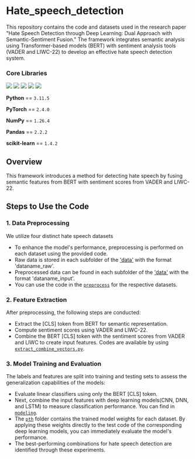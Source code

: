 # Hate_speech_detection

This repository contains the code and datasets used in the research paper "Hate Speech Detection through Deep Learning: Dual Approach with Semantic-Sentiment Fusion." The framework integrates semantic analysis using Transformer-based models (BERT) with sentiment analysis tools (VADER and LIWC-22) to develop an effective hate speech detection system.

### Core Libraries 
<img src="https://img.shields.io/badge/Python-3776AB?style=for-the-badge&logo=Python&logoColor=white"> <img src="https://img.shields.io/badge/PyTorch-EE4C2C?style=for-the-badge&logo=PyTorch&logoColor=white"> <img src="https://img.shields.io/badge/NumPy-013243?style=for-the-badge&logo=NumPy&logoColor=white"> <img src="https://img.shields.io/badge/Pandas-150458?style=for-the-badge&logo=Pandas&logoColor=white"> <img src="https://img.shields.io/badge/scikit-learn-F7931E?style=for-the-badge&logo=scikit-learn&logoColor=white"> 

**Python** == `3.11.5`

**PyTorch** == `2.4.0`

**NumPy** == `1.26.4`

**Pandas** == `2.2.2`

**scikit-learn** == `1.4.2`

## Overview
This framework introduces a method for detecting hate speech by fusing semantic features from BERT with sentiment scores from VADER and LIWC-22.

## Steps to Use the Code
### 1. Data Preprocessing
We utilize four distinct hate speech datasets
- To enhance the model's performance, preprocessing is performed on each dataset using the provided code.
- Raw data is stored in each subfolder of the ['data'](./data) with the format 'dataname_raw'.
- Preprocessed data can be found in each subfolder of the  ['data'](./data) with the format 'dataname_input'. 
- You can use the code in the [`preprocess`](code/preprocess) for the respective datasets.

### 2. Feature Extraction
After preprocessing, the following steps are conducted:
- Extract the [CLS] token from BERT for semantic representation.
- Compute sentiment scores using VADER and LIWC-22.
- Combine the BERT [CLS] token with the sentiment scores from VADER and LIWC to create input features.
Codes are available by using [`extract_combine_vectors.py`](code/extract_combine_vectors.py).

### 3. Model Training and Evaluation
The labels and features are split into training and testing sets to assess the generalization capabilities of the models: 
- Evaluate linear classifiers using only the BERT [CLS] token.
- Next, combine the input features with deep learning models(CNN, DNN, and LSTM) to measure classification performance. You can find in [`modeling`](code/modeling).
- The [`pth`](./pth) folder contains the trained model weights for each dataset. By applying these weights directly to the test code of the corresponding deep learning models, you can immediately evaluate the model's performance.
- The best-performing combinations for hate speech detection are identified through these experiments.
